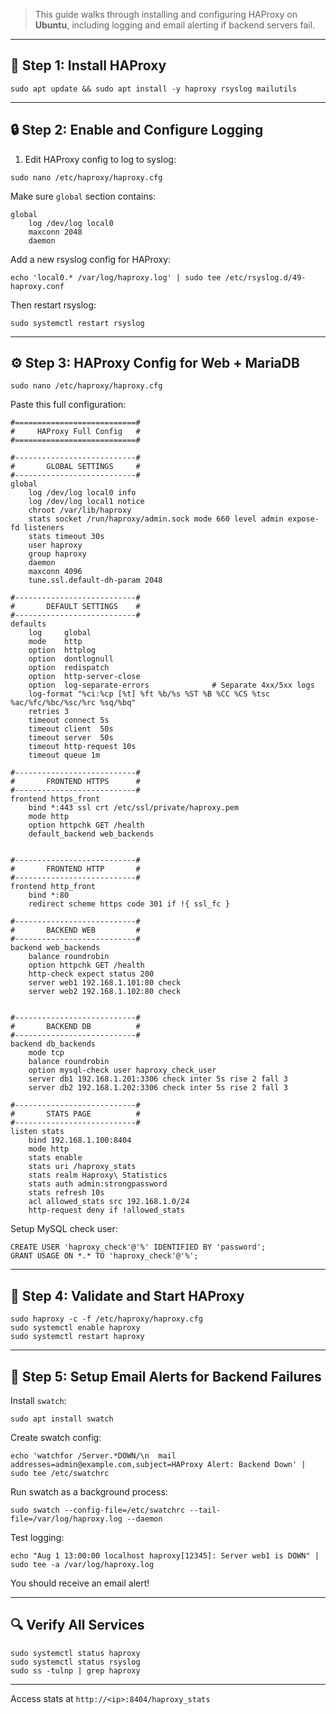 
> This guide walks through installing and configuring HAProxy on **Ubuntu**, including logging and email alerting if backend servers fail.

---

## 🚀 Step 1: Install HAProxy

```
sudo apt update && sudo apt install -y haproxy rsyslog mailutils
```

---

## 🔒 Step 2: Enable and Configure Logging

1. Edit HAProxy config to log to syslog:
    

```
sudo nano /etc/haproxy/haproxy.cfg
```

Make sure `global` section contains:

```
global
    log /dev/log local0
    maxconn 2048
    daemon
```

Add a new rsyslog config for HAProxy:

```
echo 'local0.* /var/log/haproxy.log' | sudo tee /etc/rsyslog.d/49-haproxy.conf
```

Then restart rsyslog:

```
sudo systemctl restart rsyslog
```

---

## ⚙️ Step 3: HAProxy Config for Web + MariaDB

```
sudo nano /etc/haproxy/haproxy.cfg
```

Paste this full configuration:

```
#===========================#
#     HAProxy Full Config   #
#===========================#

#---------------------------#
#       GLOBAL SETTINGS     #
#---------------------------#
global
    log /dev/log local0 info
    log /dev/log local1 notice
    chroot /var/lib/haproxy
    stats socket /run/haproxy/admin.sock mode 660 level admin expose-fd listeners
    stats timeout 30s
    user haproxy
    group haproxy
    daemon
    maxconn 4096
    tune.ssl.default-dh-param 2048

#---------------------------#
#       DEFAULT SETTINGS    #
#---------------------------#
defaults
    log     global
    mode    http
    option  httplog
    option  dontlognull
    option  redispatch
    option  http-server-close
    option  log-separate-errors              # Separate 4xx/5xx logs
    log-format "%ci:%cp [%t] %ft %b/%s %ST %B %CC %CS %tsc %ac/%fc/%bc/%sc/%rc %sq/%bq"
    retries 3
    timeout connect 5s
    timeout client  50s
    timeout server  50s
    timeout http-request 10s
    timeout queue 1m

#---------------------------#
#       FRONTEND HTTPS      #
#---------------------------#
frontend https_front
    bind *:443 ssl crt /etc/ssl/private/haproxy.pem
    mode http
    option httpchk GET /health
    default_backend web_backends


#---------------------------#
#       FRONTEND HTTP       #
#---------------------------#
frontend http_front
    bind *:80
    redirect scheme https code 301 if !{ ssl_fc }

#---------------------------#
#       BACKEND WEB         #
#---------------------------#
backend web_backends
    balance roundrobin
    option httpchk GET /health
    http-check expect status 200
    server web1 192.168.1.101:80 check
    server web2 192.168.1.102:80 check


#---------------------------#
#       BACKEND DB          #
#---------------------------#
backend db_backends
    mode tcp
    balance roundrobin
    option mysql-check user haproxy_check_user
    server db1 192.168.1.201:3306 check inter 5s rise 2 fall 3
    server db2 192.168.1.202:3306 check inter 5s rise 2 fall 3

#---------------------------#
#       STATS PAGE          #
#---------------------------#
listen stats
    bind 192.168.1.100:8404
    mode http
    stats enable
    stats uri /haproxy_stats
    stats realm Haproxy\ Statistics
    stats auth admin:strongpassword
    stats refresh 10s
    acl allowed_stats src 192.168.1.0/24
    http-request deny if !allowed_stats

```

Setup MySQL check user:

```
CREATE USER 'haproxy_check'@'%' IDENTIFIED BY 'password';
GRANT USAGE ON *.* TO 'haproxy_check'@'%';
```
---

## 🔎 Step 4: Validate and Start HAProxy

```
sudo haproxy -c -f /etc/haproxy/haproxy.cfg
sudo systemctl enable haproxy
sudo systemctl restart haproxy
```

---

## 📢 Step 5: Setup Email Alerts for Backend Failures

Install `swatch`:

```
sudo apt install swatch
```

Create swatch config:

```
echo 'watchfor /Server.*DOWN/\n  mail addresses=admin@example.com,subject=HAProxy Alert: Backend Down' | sudo tee /etc/swatchrc
```

Run swatch as a background process:

```
sudo swatch --config-file=/etc/swatchrc --tail-file=/var/log/haproxy.log --daemon
```

Test logging:

```
echo "Aug 1 13:00:00 localhost haproxy[12345]: Server web1 is DOWN" | sudo tee -a /var/log/haproxy.log
```

You should receive an email alert!

---

## 🔍 Verify All Services

```
sudo systemctl status haproxy
sudo systemctl status rsyslog
sudo ss -tulnp | grep haproxy
```

---

Access stats at `http://<ip>:8404/haproxy_stats`
